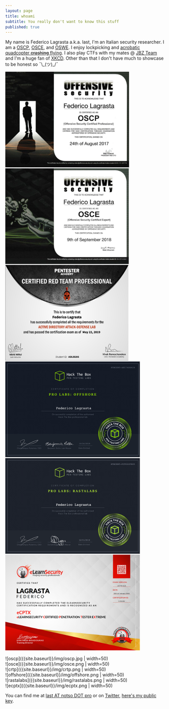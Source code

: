 ```yaml
---
layout: page
title: whoami
subtitle: You really don't want to know this stuff
published: true
---
```


My name is Federico Lagrasta a.k.a. last, I'm an Italian security researcher. I am a [OSCP](https://www.offensive-security.com/information-security-certifications/oscp-offensive-security-certified-professional/), [OSCE](https://www.offensive-security.com/information-security-certifications/osce-offensive-security-certified-expert/), and [OSWE](https://www.offensive-security.com/awae-oswe/). I enjoy lockpicking and [acrobatic quadcopter ~~crashing~~ flying](https://www.youtube.com/watch?v=DpP_eaYOmxg). I also play CTFs with my mates @ [JBZ Team](https://jbz.team/about/) and I'm a huge fan of [XKCD](https://xkcd.com/1243/). Other than that I don't have much to showcase to be honest so ¯\\\_(ツ)\_/¯  

 <div class="row">
  <div class="column">
    <img src="/img/oscp.jpg" height="300" />
  </div>
  <div class="column">
    <img src="/img/osce.png" height="300" />
  </div>
  <div class="column">
    <img src="/img/crtp.png" height="300" />
  </div>
    </div>
   <div class="row">
   <div class="column">
    <img src="/img/offshore.png" height="300" />
  </div>
   <div class="column">
    <img src="/img/rastalabs.png" height="300" />
  </div>
  <div class="column">
    <img src="/img/ecptx.png" height="300" />
  </div>
</div> 


![oscp]({{site.baseurl}}/img/oscp.jpg | width=50)
<br>
![osce]({{site.baseurl}}/img/osce.png | width=50)
<br>
![crtp]({{site.baseurl}}/img/crtp.png | width=50)
<br>
![offshore]({{site.baseurl}}/img/offshore.png | width=50)
<br>
![rastalabs]({{site.baseurl}}/img/rastalabs.png | width=50)
<br>
![ecptx]({{site.baseurl}}/img/ecptx.png | width=50)

You can find me at [last AT notso DOT pro](mailto:last@notso.pro) or on [Twitter](https://twitter.com/last0x00), [here's my public key]({{site.baseurl}}/pubkey.txt).
